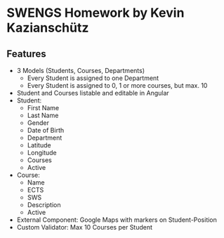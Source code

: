 # SWENGS Homework by Kevin Kazianschütz
##  Features
- 3 Models (Students, Courses, Departments)
	- Every Student is assigned to one Department
	- Every Student is assigned to 0, 1 or more courses, but max. 10
- Student and Courses listable and editable in Angular
- Student:
	- First Name
	- Last Name
	- Gender
	- Date of Birth
	- Department
	- Latitude
	- Longitude
	- Courses
	- Active
- Course:
	- Name
	- ECTS
	- SWS
	- Description
	- Active
- External Component: Google Maps with markers on Student-Position
- Custom Validator: Max 10 Courses per Student